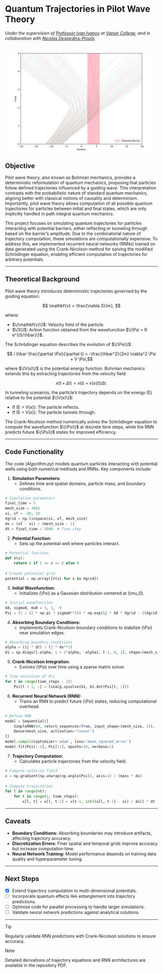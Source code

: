 # Quantum Trajectories in Pilot Wave Theory
###### Under the supervision of [Professor Ivan Ivanov](https://euclid.vaniercollege.qc.ca/~iti/) at [Vanier College](https://www.vaniercollege.qc.ca/), and in collaboration with [Nicolas Desjardins-Proulx](https://kildealab.com/author/nicolas-desjardins-proulx/).

![Rectangular Potential Well](https://github.com/IsolatedSingularity/Quantum-Trajectories/blob/main/Plots/RectangularPotentialWell.png?raw=true)

## Objective

Pilot wave theory, also known as Bohmian mechanics, provides a deterministic reformulation of quantum mechanics, proposing that particles follow defined trajectories influenced by a guiding wave. This interpretation contrasts with the probabilistic nature of standard quantum mechanics, aligning better with classical notions of causality and determinism. Importantly, pilot wave theory allows computation of all possible quantum trajectories for particles between initial and final states, which are only implicitly handled in path integral quantum mechanics.

This project focuses on simulating quantum trajectories for particles interacting with potential barriers, either reflecting or tunneling through based on the barrier’s amplitude. Due to the combinatorial nature of trajectory computation, these simulations are computationally expensive. To address this, we implemented recurrent neural networks (RNNs) trained on data generated using the Crank-Nicolson method for solving the modified Schrödinger equation, enabling efficient computation of trajectories for arbitrary potentials.

---

## Theoretical Background

Pilot wave theory introduces deterministic trajectories governed by the guiding equation:

$$
\mathbf{v} = \frac{\nabla S}{m},
$$

where:

- $\(\mathbf{v}\)$: Velocity field of the particle.
- $\(S\)$: Action function obtained from the wavefunction $\(\Psi = R e^{iS/\hbar}\)$.

The Schrödinger equation describes the evolution of $\(\Psi\)$:

$$
i \hbar \frac{\partial \Psi}{\partial t} = -\frac{\hbar^2}{2m} \nabla^2 \Psi + V \Psi,$$

where $\(V(x)\)$ is the potential energy function. Bohmian mechanics extends this by extracting trajectories from the velocity field:

$$
x(t + \Delta t) = x(t) + v(x(t)) \Delta t.$$

In tunneling scenarios, the particle’s trajectory depends on the energy \(E\) relative to the potential $\(V(x)\)$:

- If \(E > V(x)\): The particle reflects.
- If \(E < V(x)\): The particle tunnels through.

The Crank-Nicolson method numerically solves the Schrödinger equation to compute the wavefunction $\(\Psi\)$ at discrete time steps, while the RNN predicts future $\(\Psi\)$ states for improved efficiency.

---

## Code Functionality

The code (*Algorithm.py*) models quantum particles interacting with potential wells using both numerical methods and RNNs. Key components include:

1. **Simulation Parameters:**
   - Defines time and spatial domains, particle mass, and boundary conditions.

```python
# Simulation parameters
final_time = 5
mesh_size = 3001
xi, xf = -20, 20
Xgrid = np.linspace(xi, xf, mesh_size)
dx = (xf - xi) / (mesh_size - 1)
dt = final_time / 5000  # Time step
```

2. **Potential Function:**
   - Sets up the potential well where particles interact.

```python
# Potential function
def V(x):
    return 8 if 2 <= x <= 6 else 0

# Create potential grid
potential = np.array([V(x) for x in Xgrid])
```

3. **Initial Wavefunction:**
   - Initializes \(\Psi\) as a Gaussian distribution centered at \(\mu_0\).

```python
# Initial wavefunction
k0, sigma0, mu0 = 3, 1, -9
Psi = (1 / (2 * np.pi * sigma0**2)) * np.exp(1j * k0 * Xgrid - ((Xgrid - mu0) / (2 * sigma0))**2)
```

4. **Absorbing Boundary Conditions:**
   - Implements Crank-Nicolson boundary conditions to stabilize \(\Psi\) near simulation edges.

```python
# Absorbing boundary conditions
alpha = (1j * dt) / (2 * dx**2)
U1 = sp.diags([-alpha, 1 + 2*alpha, -alpha], [-1, 0, 1], shape=(mesh_size, mesh_size)).tocsc()
```

5. **Crank-Nicolson Integration:**
   - Evolves \(\Psi\) over time using a sparse matrix solver.

```python
# Time evolution of Psi
for t in range(time_steps - 1):
    Psi[t + 1, :] = linalg.spsolve(U1, U2.dot(Psi[t, :]))
```

6. **Recurrent Neural Network (RNN):**
   - Trains an RNN to predict future \(\Psi\) states, reducing computational overhead.

```python
# Define RNN
model = Sequential([
    SimpleRNN(64, return_sequences=True, input_shape=(mesh_size, 1)),
    Dense(mesh_size, activation='linear')
])
model.compile(optimizer='adam', loss='mean_squared_error')
model.fit(Psi[:-1], Psi[1:], epochs=10, verbose=1)
```

7. **Trajectory Computation:**
   - Calculates particle trajectories from the velocity field.

```python
# Compute velocity field
v = np.gradient(np.unwrap(np.angle(Psi)), axis=1) / (mass * dx)

# Compute trajectories
for l in range(nt):
    for t in range(1, time_steps):
        x[l, t] = x[l, t-1] + v[t-1, int((x[l, t-1] - xi) / dx)] * dt
```

---

## Caveats

- **Boundary Conditions:** Absorbing boundaries may introduce artifacts, affecting trajectory accuracy.
- **Discretization Errors:** Finer spatial and temporal grids improve accuracy but increase computation time.
- **Neural Network Training:** Model performance depends on training data quality and hyperparameter tuning.

---

## Next Steps

- [x] Extend trajectory computation to multi-dimensional potentials.
- [ ] Incorporate quantum effects like entanglement into trajectory predictions.
- [ ] Optimize code for parallel processing to handle larger simulations.
- [ ] Validate neural network predictions against analytical solutions.

---

> [!TIP]
> Regularly validate RNN predictions with Crank-Nicolson solutions to ensure accuracy.

> [!NOTE]
> Detailed derivations of trajectory equations and RNN architectures are available in the repository PDF.

